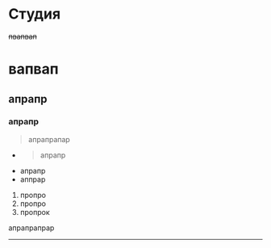 <!-- TITLE: Studio -->
<!-- SUBTITLE: A quick summary of Studio -->

# Студия
~~пвапвап~~
# вапвап
## апрапр
### апрапр

> апрапрапар
> 
* > апрапр
* апрапр
* аппрар

1. пропро
2. пропро
3. пропрок

апрапрапрар

-----

